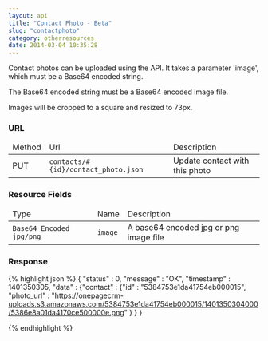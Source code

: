 ```yaml
---
layout: api
title: "Contact Photo - Beta"
slug: "contactphoto"
category: otherresources
date: 2014-03-04 10:35:28
---
```


Contact photos can be uploaded using the API.
It takes a parameter 'image', which must be a Base64 encoded string.

The Base64 encoded string must be a Base64 encoded image file.

Images will be cropped to a square and resized to 73px.

<h3 id="urls">URL</h3>
<table class="table table-striped table-bordered">
  <thead>
    <tr>
      <td>Method</td>
      <td>Url</td>
      <td>Description</td>
    </tr>
  </thead>
  <tbody>
    <tr>
      <td><span class="get-text">PUT</span></td>
      <td><code class="bluetext">contacts/#{id}/contact_photo.json</code></td>
      <td>Update contact with this photo</td>
    </tr>
  </tbody>
</table>

<h3 id="resource-fields">Resource Fields</h3>
<table class="table table-striped table-bordered">
  <thead>
    <tr>
      <td>Type</td>
      <td>Name</td>
      <td>Description</td>
    </tr>
  </thead>
  <tbody>
    <tr>
      <td><code class="redtext">Base64 Encoded jpg/png</code></td>
      <td class="nowrap"><code class="bluetext">image</code></td>
      <td>A base64 encoded jpg or png image file</td>
    </tr>
  </tbody>
</table>


### Response

{% highlight json %}
{
  "status" : 0,
  "message" : "OK",
  "timestamp" : 1401350305,
  "data" : 
    {"contact" :
      {"id" : "5384753e1da41754eb000015",
       "photo_url" :
        "https://onepagecrm-uploads.s3.amazonaws.com/5384753e1da41754eb000015/1401350304000/5386e8a01da4170ce500000e.png"
      }
    }
}

{% endhighlight %}



